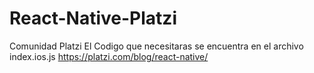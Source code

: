 # React-Native-Platzi
Comunidad Platzi
El Codigo que necesitaras se encuentra en el archivo index.ios.js
https://platzi.com/blog/react-native/
